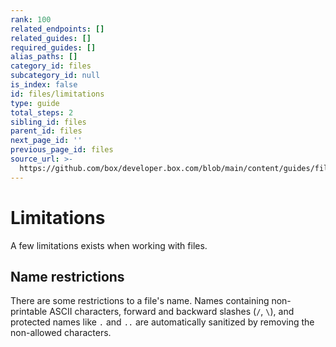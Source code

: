 ```yaml
---
rank: 100
related_endpoints: []
related_guides: []
required_guides: []
alias_paths: []
category_id: files
subcategory_id: null
is_index: false
id: files/limitations
type: guide
total_steps: 2
sibling_id: files
parent_id: files
next_page_id: ''
previous_page_id: files
source_url: >-
  https://github.com/box/developer.box.com/blob/main/content/guides/files/limitations.md
---
```

# Limitations

A few limitations exists when working with files.

## Name restrictions

There are some restrictions to a file's name. Names containing non-printable
ASCII characters, forward and backward slashes (`/`, `\`), and protected names like
`.` and `..` are automatically sanitized by removing the non-allowed characters.